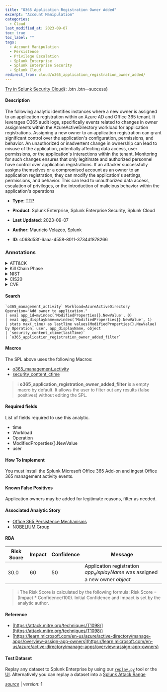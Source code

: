 ```yaml
---
title: "O365 Application Registration Owner Added"
excerpt: "Account Manipulation"
categories:
  - Cloud
last_modified_at: 2023-09-07
toc: true
toc_label: ""
tags:
  - Account Manipulation
  - Persistence
  - Privilege Escalation
  - Splunk Enterprise
  - Splunk Enterprise Security
  - Splunk Cloud
redirect_from: cloud/o365_application_registration_owner_added/
---
```




[Try in Splunk Security Cloud](https://www.splunk.com/en_us/cyber-security.html){: .btn .btn--success}

#### Description

The following analytic identifies instances where a new owner is assigned to an application registration within an Azure AD and Office 365 tenant. It leverages O365 audit logs, specifically events related to changes in owner assignments within the AzureActiveDirectory workload for application registrations. Assigning a new owner to an application registration can grant significant control over the application&#39;s configuration, permissions, and behavior. An unauthorized or inadvertent change in ownership can lead to misuse of the application, potentially affecting data access, user permissions, or the application&#39;s interactions within the tenant. Monitoring for such changes ensures that only legitimate and authorized personnel have control over application registrations. If an attacker successfully assigns themselves or a compromised account as an owner to an application registration, they can modify the application&#39;s settings, permissions, and behavior. This can lead to unauthorized data access, escalation of privileges, or the introduction of malicious behavior within the application&#39;s operations

- **Type**: [TTP](https://github.com/splunk/security_content/wiki/Detection-Analytic-Types)
- **Product**: Splunk Enterprise, Splunk Enterprise Security, Splunk Cloud

- **Last Updated**: 2023-09-07
- **Author**: Mauricio Velazco, Splunk
- **ID**: c068d53f-6aaa-4558-8011-3734df878266

### Annotations
<details>
  <summary>ATT&CK</summary>

<div markdown="1">

#### [ATT&CK](https://attack.mitre.org/)

| ID          | Technique   | Tactic         |
| ----------- | ----------- |--------------- |
| [T1098](https://attack.mitre.org/techniques/T1098/) | Account Manipulation | Persistence, Privilege Escalation |

</div>
</details>


<details>
  <summary>Kill Chain Phase</summary>

<div markdown="1">

* Installation
* Exploitation


</div>
</details>


<details>
  <summary>NIST</summary>

<div markdown="1">

* DE.CM



</div>
</details>

<details>
  <summary>CIS20</summary>

<div markdown="1">

* CIS 10



</div>
</details>

<details>
  <summary>CVE</summary>

<div markdown="1">


</div>
</details>


#### Search

```
`o365_management_activity` Workload=AzureActiveDirectory Operation="Add owner to application." 
| eval app_id=mvindex('ModifiedProperties{}.NewValue', 0) 
| eval app_displayName=mvindex('ModifiedProperties{}.NewValue', 1) 
| stats max(_time) as lastTime values(ModifiedProperties{}.NewValue) by Operation, user, app_displayName, object 
| `security_content_ctime(lastTime)` 
| `o365_application_registration_owner_added_filter`
```

#### Macros
The SPL above uses the following Macros:
* [o365_management_activity](https://github.com/splunk/security_content/blob/develop/macros/o365_management_activity.yml)
* [security_content_ctime](https://github.com/splunk/security_content/blob/develop/macros/security_content_ctime.yml)

> :information_source:
> **o365_application_registration_owner_added_filter** is a empty macro by default. It allows the user to filter out any results (false positives) without editing the SPL.



#### Required fields
List of fields required to use this analytic.
* time
* Workload
* Operation
* ModifiedProperties{}.NewValue
* user



#### How To Implement
You must install the Splunk Microsoft Office 365 Add-on and ingest Office 365 management activity events.
#### Known False Positives
Application owners may be added for legitimate reasons, filter as needed.

#### Associated Analytic Story
* [Office 365 Persistence Mechanisms](/stories/office_365_persistence_mechanisms)
* [NOBELIUM Group](/stories/nobelium_group)




#### RBA

| Risk Score  | Impact      | Confidence   | Message      |
| ----------- | ----------- |--------------|--------------|
| 30.0 | 60 | 50 | Application registration $app_displayName$ was assigned a new owner $object$ |


> :information_source:
> The Risk Score is calculated by the following formula: Risk Score = (Impact * Confidence/100). Initial Confidence and Impact is set by the analytic author.


#### Reference

* [https://attack.mitre.org/techniques/T1098/](https://attack.mitre.org/techniques/T1098/)
* [https://learn.microsoft.com/en-us/azure/active-directory/manage-apps/overview-assign-app-owners](https://learn.microsoft.com/en-us/azure/active-directory/manage-apps/overview-assign-app-owners)



#### Test Dataset
Replay any dataset to Splunk Enterprise by using our [`replay.py`](https://github.com/splunk/attack_data#using-replaypy) tool or the [UI](https://github.com/splunk/attack_data#using-ui).
Alternatively you can replay a dataset into a [Splunk Attack Range](https://github.com/splunk/attack_range#replay-dumps-into-attack-range-splunk-server)




[*source*](https://github.com/splunk/security_content/tree/develop/detections/cloud/o365_application_registration_owner_added.yml) \| *version*: **1**